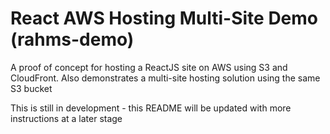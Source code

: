 # React AWS Hosting Multi-Site Demo (rahms-demo)

A proof of concept for hosting a ReactJS site on AWS using S3 and CloudFront. Also demonstrates a multi-site hosting solution using the same S3 bucket

This is still in development - this README will be updated with more instructions at a later stage
